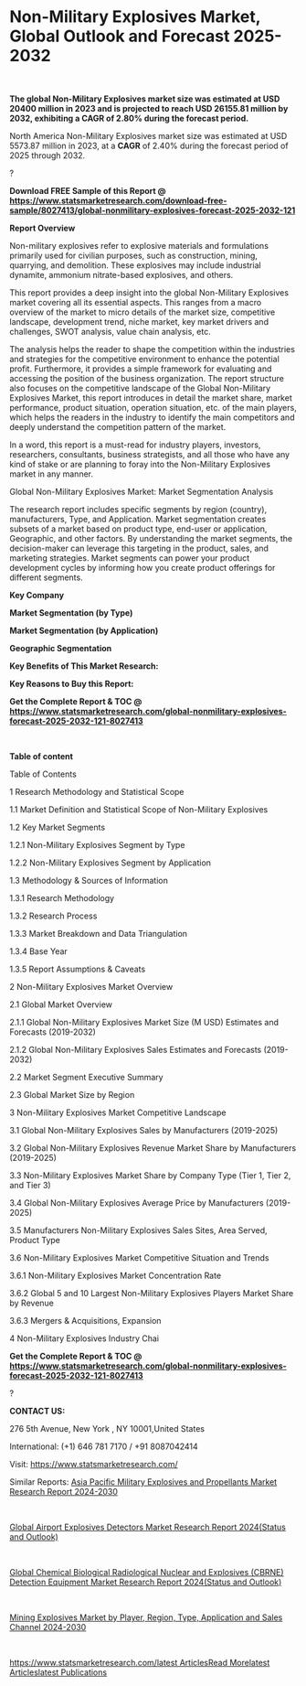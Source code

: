 <h1>Non-Military Explosives Market, Global Outlook and Forecast 2025-2032</h1><br/><p><strong>The global Non-Military Explosives market size was estimated at USD 20400 million in 2023 and is projected to reach USD 26155.81 million by 2032, exhibiting a <strong>CAGR</strong> of 2.80% during the forecast period.</strong></p>
 
 
 
 <p>North America Non-Military Explosives market size was estimated at USD 5573.87 million in 2023, at a <strong>CAGR</strong> of 2.40% during the forecast period of 2025 through 2032.</p>
 
 
 
 <p>? </p>
 
 
 
 <p><strong>Download FREE Sample of this Report @ <a href="https://www.statsmarketresearch.com/download-free-sample/8027413/global-nonmilitary-explosives-forecast-2025-2032-121">https://www.statsmarketresearch.com/download-free-sample/8027413/global-nonmilitary-explosives-forecast-2025-2032-121</a></strong></p>
 
 
 
 <p><strong>Report Overview</strong></p>
 
 
 
 <p>Non-military explosives refer to explosive materials and formulations primarily used for civilian purposes, such as construction, mining, quarrying, and demolition. These explosives may include industrial dynamite, ammonium nitrate-based explosives, and others.</p>
 
 
 
 <p>This report provides a deep insight into the global Non-Military Explosives market covering all its essential aspects. This ranges from a macro overview of the market to micro details of the market size, competitive landscape, development trend, niche market, key market drivers and challenges, SWOT analysis, value chain analysis, etc.</p>
 
 
 
 <p>The analysis helps the reader to shape the competition within the industries and strategies for the competitive environment to enhance the potential profit. Furthermore, it provides a simple framework for evaluating and accessing the position of the business organization. The report structure also focuses on the competitive landscape of the Global Non-Military Explosives Market, this report introduces in detail the market share, market performance, product situation, operation situation, etc. of the main players, which helps the readers in the industry to identify the main competitors and deeply understand the competition pattern of the market.</p>
 
 
 
 <p>In a word, this report is a must-read for industry players, investors, researchers, consultants, business strategists, and all those who have any kind of stake or are planning to foray into the Non-Military Explosives market in any manner.</p>
 
 
 
 <p>Global Non-Military Explosives Market: Market Segmentation Analysis</p>
 
 
 
 <p>The research report includes specific segments by region (country), manufacturers, Type, and Application. Market segmentation creates subsets of a market based on product type, end-user or application, Geographic, and other factors. By understanding the market segments, the decision-maker can leverage this targeting in the product, sales, and marketing strategies. Market segments can power your product development cycles by informing how you create product offerings for different segments.</p>
 
 
 
 <p><strong>Key Company</strong></p>
 
 
 
 <p><strong>Market Segmentation (by Type)</strong></p>
 
 
 
 <p><strong>Market Segmentation (<strong>by Application</strong>)</strong></p>
 
 
 
 <p><strong>Geographic Segmentation</strong></p>
 
 
 
 <p><strong>Key Benefits of This Market Research:</strong></p>
 
 
 
 <p><strong>Key <strong>Reasons to Buy</strong> this Report:</strong></p>
 
 
 
 <div><b>Get the Complete Report & TOC @ <a href="https://www.statsmarketresearch.com/global-nonmilitary-explosives-forecast-2025-2032-121-8027413">https://www.statsmarketresearch.com/global-nonmilitary-explosives-forecast-2025-2032-121-8027413</a></b></div>
 
 
 
 <p><br />
 
 <b>Table of content</b></p>
 
 
 
 <p>Table of Contents<br />
 
 1 Research Methodology and Statistical Scope<br />
 
 1.1 Market Definition and Statistical Scope of Non-Military Explosives<br />
 
 1.2 Key Market Segments<br />
 
 1.2.1 Non-Military Explosives Segment by Type<br />
 
 1.2.2 Non-Military Explosives Segment by Application<br />
 
 1.3 Methodology & Sources of Information<br />
 
 1.3.1 Research Methodology<br />
 
 1.3.2 Research Process<br />
 
 1.3.3 Market Breakdown and Data Triangulation<br />
 
 1.3.4 Base Year<br />
 
 1.3.5 Report Assumptions & Caveats<br />
 
 2 Non-Military Explosives Market Overview<br />
 
 2.1 Global Market Overview<br />
 
 2.1.1 Global Non-Military Explosives Market Size (M USD) Estimates and Forecasts (2019-2032)<br />
 
 2.1.2 Global Non-Military Explosives Sales Estimates and Forecasts (2019-2032)<br />
 
 2.2 Market Segment Executive Summary<br />
 
 2.3 Global Market Size by Region<br />
 
 3 Non-Military Explosives Market Competitive Landscape<br />
 
 3.1 Global Non-Military Explosives Sales by Manufacturers (2019-2025)<br />
 
 3.2 Global Non-Military Explosives Revenue Market Share by Manufacturers (2019-2025)<br />
 
 3.3 Non-Military Explosives Market Share by Company Type (Tier 1, Tier 2, and Tier 3)<br />
 
 3.4 Global Non-Military Explosives Average Price by Manufacturers (2019-2025)<br />
 
 3.5 Manufacturers Non-Military Explosives Sales Sites, Area Served, Product Type<br />
 
 3.6 Non-Military Explosives Market Competitive Situation and Trends<br />
 
 3.6.1 Non-Military Explosives Market Concentration Rate<br />
 
 3.6.2 Global 5 and 10 Largest Non-Military Explosives Players Market Share by Revenue<br />
 
 3.6.3 Mergers & Acquisitions, Expansion<br />
 
 4 Non-Military Explosives Industry Chai</p>
 
 
 
 <div><b>Get the Complete Report & TOC @ <a href="https://www.statsmarketresearch.com/global-nonmilitary-explosives-forecast-2025-2032-121-8027413">https://www.statsmarketresearch.com/global-nonmilitary-explosives-forecast-2025-2032-121-8027413</a></b></div>
 
 
 
 <p>? </p>
 
 
 
 <p><b>CONTACT US:</b><br />
 
 276 5th Avenue, New York , NY 10001,United States<br />
 
 International: (+1) 646 781 7170 / +91 8087042414<br />
 
 Visit: <a href="https://www.statsmarketresearch.com/">https://www.statsmarketresearch.com/</a><br />
 
 Similar Reports: <a href="https://www.statsmarketresearch.com/global-nonmilitary-explosives-forecast-2025-2032-121-8027413">Asia Pacific Military Explosives and Propellants Market Research Report 2024-2030</a><br />
 
 <br />
 
 <a href="https://www.statsmarketresearch.com/global-nonmilitary-explosives-forecast-2025-2032-121-8027413">Global Airport Explosives Detectors Market Research Report 2024(Status and Outlook)</a><br />
 
 <br />
 
 <a href="https://www.statsmarketresearch.com/global-nonmilitary-explosives-forecast-2025-2032-121-8027413">Global Chemical Biological Radiological Nuclear and Explosives (CBRNE) Detection Equipment Market Research Report 2024(Status and Outlook)</a><br />
 
 <br />
 
 <a href="https://www.statsmarketresearch.com/global-nonmilitary-explosives-forecast-2025-2032-121-8027413">Mining Explosives Market by Player, Region, Type, Application and Sales Channel 2024-2030</a><br />
 
 <br />
 
 <a href="https://gyeongbokgung.com">https://www.statsmarketresearch.com/</a><a href="https://hallyeomaritime.com">latest Articles</a><a href="https://jingwansa.com">Read More</a><a href="https://nguoiviet.jp/">latest Articles</a><a href="https://www.intelmarketresearch.com/">latest Publications</a></p>